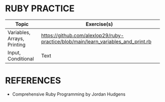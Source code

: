 # RUBY PRACTICE
| Topic      | Exercise(s) |
| ----------- | ----------- |
| Variables, Arrays, Printing | https://github.com/alexlop29/ruby-practice/blob/main/learn_variables_and_print.rb |
| Input, Conditional   | Text        |

# REFERENCES
- Comprehensive Ruby Programming by Jordan Hudgens
